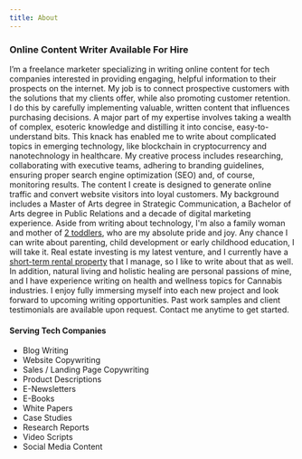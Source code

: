 ```yaml
---
title: About
---
```

### Online Content Writer Available For Hire

I’m a freelance marketer specializing in writing online content for tech companies interested in providing engaging, helpful information to their prospects on the internet. My job is to connect prospective customers with the solutions that my clients offer, while also promoting customer retention. I do this by carefully implementing valuable, written content that influences purchasing decisions. A major part of my expertise involves taking a wealth of complex, esoteric knowledge and distilling it into concise, easy-to-understand bits. This knack has enabled me to write about complicated topics in emerging technology, like blockchain in cryptocurrency and nanotechnology in healthcare. My creative process includes researching, collaborating with executive teams, adhering to branding guidelines, ensuring proper search engine optimization (SEO) and, of course, monitoring results. The content I create is designed to generate online traffic and convert website visitors into loyal customers. My background includes a Master of Arts degree in Strategic Communication, a Bachelor of Arts degree in Public Relations and a decade of digital marketing experience. Aside from writing about technology, I'm also a family woman and mother of [2 toddlers](https://www.instagram.com/lexandruby/), who are my absolute pride and joy. Any chance I can write about parenting, child development or early childhood education, I will take it. Real estate investing is my latest venture, and I currently have a [short-term rental property](http://marconirental.com/) that I manage, so I like to write about that as well. In addition, natural living and holistic healing are personal passions of mine, and I have experience writing on health and wellness topics for Cannabis industries. I enjoy fully immersing myself into each new project and look forward to upcoming writing opportunities. Past work samples and client testimonials are available upon request. Contact me anytime to get started. 

#### Serving Tech Companies 

* Blog Writing
* Website Copywriting
* Sales / Landing Page Copywriting
* Product Descriptions
* E-Newsletters
* E-Books
* White Papers
* Case Studies
* Research Reports
* Video Scripts
* Social Media Content